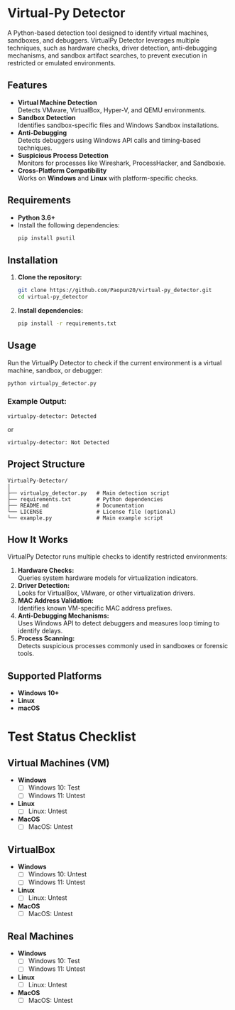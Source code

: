 # Virtual-Py Detector
A Python-based detection tool designed to identify virtual machines, sandboxes, and debuggers. VirtualPy Detector leverages multiple techniques, such as hardware checks, driver detection, anti-debugging mechanisms, and sandbox artifact searches, to prevent execution in restricted or emulated environments.

## Features
- **Virtual Machine Detection**  
  Detects VMware, VirtualBox, Hyper-V, and QEMU environments.
- **Sandbox Detection**  
  Identifies sandbox-specific files and Windows Sandbox installations.
- **Anti-Debugging**  
  Detects debuggers using Windows API calls and timing-based techniques.
- **Suspicious Process Detection**  
  Monitors for processes like Wireshark, ProcessHacker, and Sandboxie.
- **Cross-Platform Compatibility**  
  Works on **Windows** and **Linux** with platform-specific checks.

## Requirements
- **Python 3.6+**
- Install the following dependencies:
  ```bash
  pip install psutil
  ```

## Installation
1. **Clone the repository:**  
   ```bash
   git clone https://github.com/Paopun20/virtual-py_detector.git
   cd virtual-py_detector
   ```

2. **Install dependencies:**  
   ```bash
   pip install -r requirements.txt
   ```

## Usage
Run the VirtualPy Detector to check if the current environment is a virtual machine, sandbox, or debugger:
```bash
python virtualpy_detector.py
```

### Example Output:
```
virtualpy-detector: Detected
```
or  
```
virtualpy-detector: Not Detected
```

## Project Structure
```
VirtualPy-Detector/
│
├── virtualpy_detector.py   # Main detection script
├── requirements.txt        # Python dependencies
├── README.md               # Documentation
└── LICENSE                 # License file (optional)
└── example.py              # Main example script
```

## How It Works
VirtualPy Detector runs multiple checks to identify restricted environments:

1. **Hardware Checks:**  
   Queries system hardware models for virtualization indicators.
2. **Driver Detection:**  
   Looks for VirtualBox, VMware, or other virtualization drivers.
3. **MAC Address Validation:**  
   Identifies known VM-specific MAC address prefixes.
4. **Anti-Debugging Mechanisms:**  
   Uses Windows API to detect debuggers and measures loop timing to identify delays.
5. **Process Scanning:**  
   Detects suspicious processes commonly used in sandboxes or forensic tools.

## Supported Platforms
- **Windows 10+**
- **Linux**
- **macOS**

# Test Status Checklist
   ## Virtual Machines (VM)
   - **Windows**
     - [ ] Windows 10: Test
     - [ ] Windows 11: Untest
   - **Linux**
     - [ ] Linux: Untest
   - **MacOS**
     - [ ] MacOS: Untest
   
   ## VirtualBox
   - **Windows**
     - [ ] Windows 10: Untest
     - [ ] Windows 11: Untest
   - **Linux**
     - [ ] Linux: Untest
   - **MacOS**
     - [ ] MacOS: Untest
   
   ## Real Machines
   - **Windows**
     - [ ] Windows 10: Test
     - [ ] Windows 11: Untest
   - **Linux**
     - [ ] Linux: Untest
   - **MacOS**
     - [ ] MacOS: Untest
